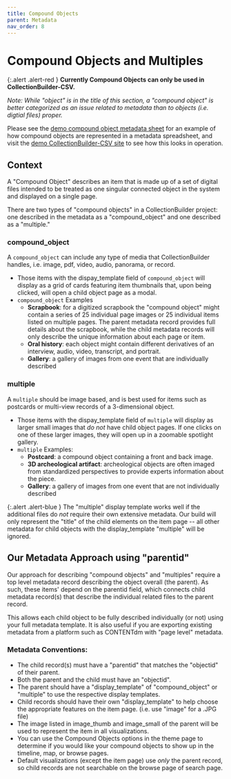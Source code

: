 ```yaml
---
title: Compound Objects
parent: Metadata
nav_order: 8
---
```

# Compound Objects and Multiples

{:.alert .alert-red }
**Currently Compound Objects can only be used in CollectionBuilder-CSV.**

_Note: While "object" is in the title of this section, a "compound object" is better categorized as an issue related to metadata than to objects (i.e. digtial files) proper._

Please see the [demo compound object metadata sheet](https://docs.google.com/spreadsheets/d/1UNwl02r3fB-ybiKqb3SY4K30Tf4_rY_NOv5_o5WtVoY/edit?usp=sharing) for an example of how compound objects are represented in a metadata spreadsheet, and visit the [demo CollectionBuilder-CSV site](https://www.lib.uidaho.edu/collectionbuilder/collectionbuilder-csv-demo/) to see how this looks in operation. 

## Context

A "Compound Object" describes an item that is made up of a set of digital files intended to be treated as one singular connected object in the system and displayed on a single page. 

There are two types of "compound objects" in a CollectionBuilder project: 
one described in the metadata as a "compound_object" and one described as a "multiple." 

### compound_object 

A `compound_object` can include any type of media that CollectionBuilder handles, i.e. image, pdf, video, audio, panorama, or record. 
- Those items with the dispay_template field of `compound_object` will display as a grid of cards featuring item thumbnails that, upon being clicked, will open a child object page as a modal. 
- `compound_object` Examples
    - **Scrapbook**: for a digitized scrapbook the "compound object" might contain a series of 25 individual page images or 25 individual items listed on multiple pages. The parent metadata record provides full details about the scrapbook, while the child metadata records will only describe the unique information about each page or item. 
    - **Oral history**: each object might contain different derivatives of an interview, audio, video, transcript, and portrait.
    - **Gallery**: a gallery of images from one event that are individually described

### multiple

A `multiple` should be image based, and is best used for items such as postcards or multi-view records of a 3-dimensional object. 
- Those items with the dispay_template field of `multiple` will display as larger small images that *do not* have child object pages. If one clicks on one of these larger images, they will open up in a zoomable spotlight gallery.
- `multiple` Examples: 
    - **Postcard**: a compound object containing a front and back image. 
    - **3D archeological artifact**: archeological objects are often imaged from standardized perspectives to provide experts information about the piece.
    - **Gallery**: a gallery of images from one event that are not individually described

{:.alert .alert-blue }
The "multiple" display template works well if the additional files do *not* require their own extensive metadata. Our build will only represent the "title" of the child elements on the item page -- all other metadata for child objects with the display_template "multiple" will be ignored. 

 
## Our Metadata Approach using "parentid"

Our approach for describing "compound objects" and "multiples" require a top level metadata record describing the object overall (the parent). As such, these items' depend on the parentid field, which connects child metadata record(s) that describe the individual related files to the parent record.

This allows each child object to be fully described individually (or not) using your full metadata template. It is also useful if you are exporting existing metadata from a platform such as CONTENTdm with "page level" metadata.

### Metadata Conventions:

- The child record(s) must have a "parentid" that matches the "objectid" of their parent.
- Both the parent and the child must have an "objectid".
- The parent should have a "display_template" of "compound_object" or "multiple" to use the respective display templates.
- Child records should have their own "display_template" to help choose the appropriate features on the item page. (i.e. use "image" for a .JPG file)
- The image listed in image_thumb and image_small of the parent will be used to represent the item in all visualizations.
- You can use the Compound Objects options in the theme page to determine if you would like your compound objects to show up in the timeline, map, or browse pages.
- Default visualizations (except the item page) use *only* the parent record, so child records are not searchable on the browse page of search page.


